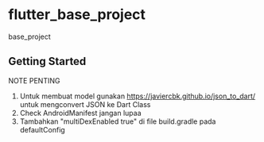 # flutter_base_project

base_project

## Getting Started

NOTE PENTING
1. Untuk membuat model gunakan https://javiercbk.github.io/json_to_dart/ untuk mengconvert JSON ke Dart Class 
2. Check AndroidManifest jangan lupaa
3. Tambahkan "multiDexEnabled true" di file build.gradle pada defaultConfig
